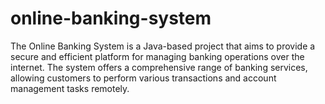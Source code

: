 # online-banking-system
The Online Banking System is a Java-based project that aims to provide a secure and efficient platform for managing banking operations over the internet. The system offers a comprehensive range of banking services, allowing customers to perform various transactions and account management tasks remotely.
